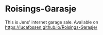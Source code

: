 # Roisings-Garasje
 This is Jens' internet garage sale. Available on https://lucafossen.github.io/Roisings-Garasje/
